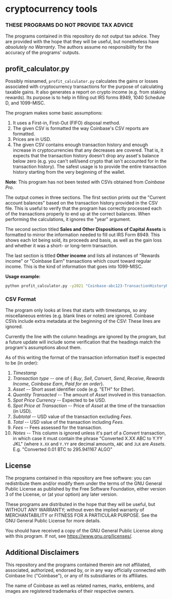 # cryptocurrency tools

### THESE PROGRAMS DO NOT PROVIDE TAX ADVICE

The programs contained in this repository do not output tax advice.
They are provided with the hope that they will be useful, but
nonetheless have _absolutely no Warranty_.  The authors assume no
responsibility for the accuracy of the programs' outputs.

## profit_calculator.py

Possibly misnamed, `profit_calculator.py` calculates the gains or
losses associated with cryptocurrency transactions for the purpose of
calculating taxable gains.  It also generates a report on crypto
income (e.g. from staking rewards).  Its purpose is to help in filling
out IRS forms 8949, 1040 Schedule D, and 1099-MISC.

The program makes some basic assumptions:

1. It uses a First-in, First-Out (FIFO) disposal method.
2. The given CSV is formatted the way Coinbase's CSV reports are
   formatted.
3. Prices are in USD.
3. The given CSV contains enough transaction history and enough
   increase in cryptocurrencies that any decreases are covered. That
   is, it expects that the transaction history doesn't drop any
   asset's balance below zero (e.g. you can't sell/send crypto that
   isn't accounted for in the transaction history). The safest usage
   is to provide the entire transaction history starting from the very
   beginning of the wallet.

**Note**: This program has not been tested with CSVs obtained from
*Coinbase Pro*.

The output comes in three sections. The first section prints out the
"Current account balances" based on the transaction history provided
in the CSV file.  This is useful to verify that the program has
correctly processed each of the transactions properly to end up at the
correct balances. When performing the calculations, it ignores the
"year" argument.

The second section titled **Sales and Other Dispositions of Capital
Assets** is formatted to mirror the information needed to fill out IRS
Form 8949.  This shows each lot being sold, its proceeds and basis, as
well as the gain loss and whether it was a short- or long-term
transaction.

The last section is titled **Other income** and lists all instances of
"Rewards income" or "Coinbase Earn" transactions which count toward
regular income. This is the kind of information that goes into
1099-MISC.

**Usage example:**

```sh
python profit_calculator.py -y2021 "Coinbase-abc123-TransactionHistoryReport-2022-01-01 00 00.csv"
```

### CSV Format

The program only looks at lines that starts with timestamps, so any
miscellaneous entries (e.g. blank lines or notes) are ignored.
Coinbase CSVs include extra metadata at the beginning of the CSV:
These lines are ignored.

Currently the line with the column headings are ignored by the
program, but a future update will include some verification that the
headings match the program's assumptions about them.

As of this writing the format of the transaction information itself is
expected to be (in order):

1. *Timestamp*
2. *Transaction type* -- one of { _Buy_, _Sell_, _Convert_, _Send_, _Receive_,
   _Rewards Income_, _Coinbase Earn_, _Paid for an order_}.
3. *Asset* -- Short asset identifier code (e.g. "ETH" for Ether).
4. *Quantity Transacted* -- The amount of *Asset* involved in this
   transaction.
5. *Spot Price Currency* -- Expected to be USD.
6. *Spot Price at Transaction* -- Price of *Asset* at the time of the
   transaction (in USD).
7. *Subtotal* -- USD value of the transaction excluding *Fees*.
8. *Total* -- USD value of the transaction including *Fees*.
9. *Fees* -- Fees assessed for the transaction.
10. *Notes* -- This column is ignored unless it's part of a _Convert_
    transaction, in which case it must contain the phrase "Converted
    X.XX ABC to Y.YY JKL" (where `X.XX` and `Y.YY` are decimal
    amounts, `ABC` and `JLK` are *Assets*. E.g. "Converted 0.01 BTC
    to 295.941167 ALGO"

## License

The programs contained in this repository are free software: you can
redistribute them and/or modify them under the terms of the GNU
General Public License as published by the Free Software Foundation,
either version 3 of the License, or (at your option) any later
version.

These programs are distributed in the hope that they will be useful,
but WITHOUT ANY WARRANTY; without even the implied warranty of
MERCHANTABILITY or FITNESS FOR A PARTICULAR PURPOSE.  See the GNU
General Public License for more details.

You should have received a copy of the GNU General Public License
along with this program.  If not, see <https://www.gnu.org/licenses/>.

## Additional Disclaimers

This repository and the programs contained therein are not affiliated,
associated, authorized, endorsed by, or in any way officially
connected with Coinbase Inc ("Coinbase"), or any of its subsidiaries
or its affiliates.

The name of Coinbase as well as related names, marks, emblems, and
images are registered trademarks of their respective owners.
